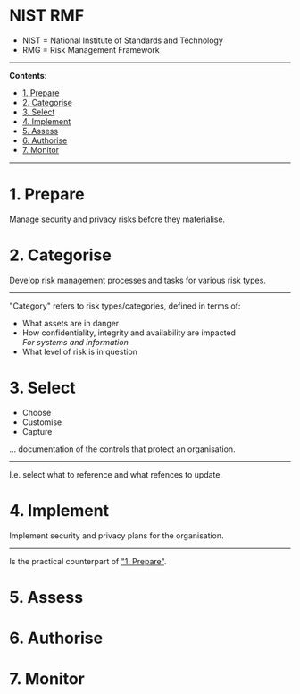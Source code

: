 <h1>NIST RMF</h1>

- NIST = National Institute of Standards and Technology
- RMG = Risk Management Framework

---

**Contents**:

- [1. Prepare](#1-prepare)
- [2. Categorise](#2-categorise)
- [3. Select](#3-select)
- [4. Implement](#4-implement)
- [5. Assess](#5-assess)
- [6. Authorise](#6-authorise)
- [7. Monitor](#7-monitor)

---

# 1. Prepare
Manage security and privacy risks before they materialise.

# 2. Categorise
Develop risk management processes and tasks for various risk types.

---

"Category" refers to risk types/categories, defined in terms of:

- What assets are in danger
- How confidentiality, integrity and availability are impacted <br> _For systems and information_
- What level of risk is in question

# 3. Select
- Choose
- Customise
- Capture

... documentation of the controls that protect an organisation.

---

I.e. select what to reference and what refences to update.

# 4. Implement
Implement security and privacy plans for the organisation.

---

Is the practical counterpart of ["1. Prepare"](#1-prepare).

# 5. Assess


# 6. Authorise

# 7. Monitor